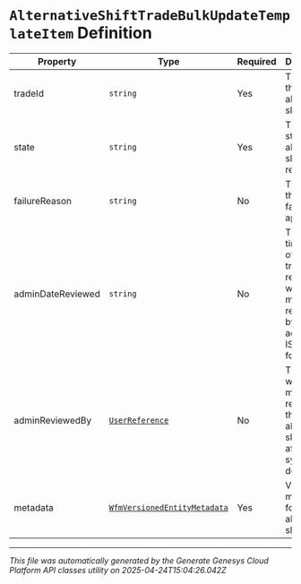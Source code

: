 # `AlternativeShiftTradeBulkUpdateTemplateItem` Definition

| Property | Type | Required | Description |
|----------|------|----------|-------------|
| tradeId | `string` | Yes | The ID of this alternative shift trade |
| state | `string` | Yes | The current state of this alternative shift trade request |
| failureReason | `string` | No | The reason the update failed, if applicable |
| adminDateReviewed | `string` | No | The timestamp of when the trade request was manually reviewed by an admin in ISO-8601 format |
| adminReviewedBy | [`UserReference`](userreference-definition.md) | No | The admin who manually reviewed this alternative shift trade after system denial |
| metadata | [`WfmVersionedEntityMetadata`](wfmversionedentitymetadata-definition.md) | Yes | Version metadata for this alternative shift trade |

---

*This file was automatically generated by the Generate Genesys Cloud Platform API classes utility on 2025-04-24T15:04:26.042Z*